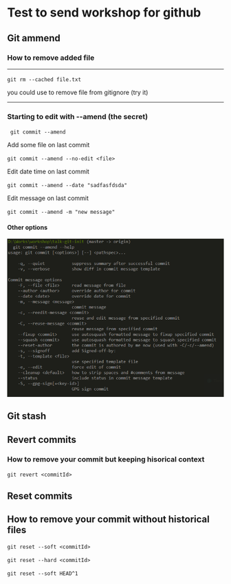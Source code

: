 # Test to send workshop for github

## Git ammend

### How to remove added file

---
``git rm --cached file.txt ``

you could use to remove file from gitignore (try it)

---

### Starting to edit with --amend (the secret)
`` git commit --amend``

Add some file on last commit 

``git commit --amend --no-edit <file>``


Edit date time on last commit 

``git commit --amend --date "sadfasfdsda"``


Edit message on last commit 

``git commit --amend -m "new message"``

#### Other options

![Other options](gitammend.png)


## Git stash


## Revert commits
### How to remove your commit but keeping hisorical context

``git revert <commitId>``

## Reset commits
## How to remove your commit without historical files

``git reset --soft <commitId>``

``git reset --hard <commitId>``

``git reset --soft HEAD^1``
